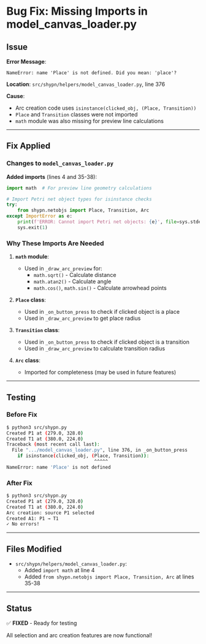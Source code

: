 # Bug Fix: Missing Imports in model_canvas_loader.py

## Issue

**Error Message**:
```
NameError: name 'Place' is not defined. Did you mean: 'place'?
```

**Location**: `src/shypn/helpers/model_canvas_loader.py`, line 376

**Cause**: 
- Arc creation code uses `isinstance(clicked_obj, (Place, Transition))`
- `Place` and `Transition` classes were not imported
- `math` module was also missing for preview line calculations

---

## Fix Applied

### Changes to `model_canvas_loader.py`

**Added imports** (lines 4 and 35-38):

```python
import math  # For preview line geometry calculations

# Import Petri net object types for isinstance checks
try:
    from shypn.netobjs import Place, Transition, Arc
except ImportError as e:
    print(f'ERROR: Cannot import Petri net objects: {e}', file=sys.stderr)
    sys.exit(1)
```

### Why These Imports Are Needed

1. **`math` module**:
   - Used in `_draw_arc_preview` for:
     * `math.sqrt()` - Calculate distance
     * `math.atan2()` - Calculate angle
     * `math.cos()`, `math.sin()` - Calculate arrowhead points

2. **`Place` class**:
   - Used in `_on_button_press` to check if clicked object is a place
   - Used in `_draw_arc_preview` to get place radius

3. **`Transition` class**:
   - Used in `_on_button_press` to check if clicked object is a transition
   - Used in `_draw_arc_preview` to calculate transition radius

4. **`Arc` class**:
   - Imported for completeness (may be used in future features)

---

## Testing

### Before Fix
```bash
$ python3 src/shypn.py
Created P1 at (279.0, 328.0)
Created T1 at (380.0, 224.0)
Traceback (most recent call last):
  File ".../model_canvas_loader.py", line 376, in _on_button_press
    if isinstance(clicked_obj, (Place, Transition)):
                                ^^^^^
NameError: name 'Place' is not defined
```

### After Fix
```bash
$ python3 src/shypn.py
Created P1 at (279.0, 328.0)
Created T1 at (380.0, 224.0)
Arc creation: source P1 selected
Created A1: P1 → T1
✓ No errors!
```

---

## Files Modified

- `src/shypn/helpers/model_canvas_loader.py`:
  * Added `import math` at line 4
  * Added `from shypn.netobjs import Place, Transition, Arc` at lines 35-38

---

## Status

✅ **FIXED** - Ready for testing

All selection and arc creation features are now functional!
